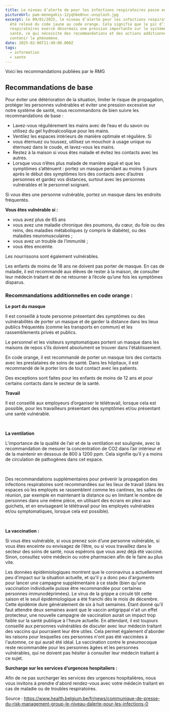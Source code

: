 ```yaml
---
title: Le niveau d’alerte de pour les infections respiratoires passe en code orange
pictureUrl: pam-menegakis-12yqhbe8nuc-unsplash.jpg
excerpt: Ce 09/01/2025, le niveau d’alerte pour les infections respiratoires a
  été relevé du code jaune au code orange. Cela signifie que le pic d’infections
  respiratoires exerce désormais une pression importante sur le système de
  santé, ce qui nécessite des recommandations et des actions additionnelles pour
  contenir le phénomène.
date: 2025-02-06T11:49:00.000Z
tags:
  - information
  - sante
---
```

Voici les recommandations publiées par le RMG 

## Recommandations de base

Pour éviter une détérioration de la situation, limiter le risque de propagation, protéger les personnes vulnérables et éviter une pression excessive sur notre système de santé, nous recommandons de bien suivre les recommandations de base :

* Lavez-vous régulièrement les mains avec de l’eau et du savon ou utilisez du gel hydroalcoolique pour les mains.
* Ventilez les espaces intérieurs de manière optimale et régulière. Si 
* vous éternuez ou toussez, utilisez un mouchoir à usage unique ou éternuez dans le coude, et lavez-vous les mains.
* Restez à la maison si vous êtes malade et évitez les contacts avec les autres.
* Lorsque vous n’êtes plus malade de manière aiguë et que les symptômes s’atténuent : portez un masque pendant au moins 5 jours après le début des symptômes lors des contacts avec d’autres personnes et gardez vos distances, surtout avec les personnes vulnérables et le personnel soignant.

Si vous êtes une personne vulnérable, portez un masque dans les endroits fréquentés.



**Vous êtes vulnérable si :**

* vous avez plus de 65 ans
* vous avez une maladie chronique des poumons, du cœur, du foie ou des reins, des maladies métaboliques (y compris le diabète), ou des maladies neuromusculaires ; 
* vous avez un trouble de l’immunité ;
* vous êtes enceinte.

Les nourrissons sont également vulnérables.

Les enfants de moins de 18 ans ne doivent pas porter de masque. En cas de maladie, il est recommandé aux élèves de rester à la maison, de consulter leur médecin traitant et de ne retourner à l’école qu’une fois les symptômes disparus.



### Recommandations additionnelles en code orange :

**Le port du masque**

Il est conseillé à toute personne présentant des symptômes ou des vulnérabilités de porter un masque et de garder la distance dans les lieux publics fréquentés (comme les transports en commun) et les rassemblements privés et publics.

Le personnel et les visiteurs symptomatiques portent un masque dans les maisons de repos s’ils doivent absolument se trouver dans l'établissement.

En code orange, il est recommandé de porter un masque lors des contacts avec les prestataires de soins de santé. Dans les hôpitaux, il est recommandé de le porter lors de tout contact avec les patients.

Des exceptions sont faites pour les enfants de moins de 12 ans et pour certains contacts dans le secteur de la santé.

**Travail**

Il est conseillé aux employeurs d’organiser le télétravail, lorsque cela est possible, pour les travailleurs présentant des symptômes et/ou présentant une santé vulnérable.

 

**La ventilation**

L’importance de la qualité de l’air et de la ventilation est soulignée, avec la recommandation de mesurer la concentration de CO2 dans l’air intérieur et de la maintenir en dessous de 800 à 1200 ppm. Cela signifie qu’il y a moins de circulation de pathogènes dans cet espace.

 

Des recommandations supplémentaires pour prévenir la propagation des infections respiratoires sont recommandées sur les lieux de travail (dans les espaces où les employés se rassemblent comme les cantines, les salles de réunion, par exemple en maintenant la distance ou en limitant le nombre de personnes dans une même pièce, en utilisant des écrans en plexi aux guichets, et en envisageant le télétravail pour les employés vulnérables et/ou symptomatiques, lorsque cela est possible).

 

**La vaccination :**

Si vous êtes vulnérable, si vous prenez soin d’une personne vulnérable, si vous êtes enceinte ou envisagez de l’être, ou si vous travaillez dans le secteur des soins de santé, nous espérons que vous avez déjà été vacciné. Sinon, consultez votre médecin ou votre pharmacien afin de le faire au plus vite.

Les données épidémiologiques montrent que le coronavirus a actuellement peu d'impact sur la situation actuelle, et qu'il y a donc peu d'arguments pour lancer une campagne supplémentaire à ce stade (bien qu'une vaccination individuelle puisse être recommandée pour certaines personnes immunodéprimées). Le virus de la grippe a circulé tôt cette saison et le seuil épidémiologique a été franchi dès le mois de décembre. Cette épidémie dure généralement de six à huit semaines. Étant donné qu'il faut attendre deux semaines avant que le vaccin antigrippal n'ait un effet protecteur, une nouvelle campagne de vaccination aurait un impact trop faible sur la santé publique à l'heure actuelle. En attendant, il est toujours conseillé aux personnes vulnérables de discuter avec leur médecin traitant des vaccins qui pourraient leur être utiles. Cela permet également d'aborder les raisons pour lesquelles ces personnes n'ont pas été vaccinées à l'automne, ce qui aurait été idéal. La vaccination contre le pneumocoque reste recommandée pour les personnes âgées et les personnes vulnérables, qui ne doivent pas hésiter à consulter leur médecin traitant à ce sujet.

**Surcharge sur les services d’urgences hospitaliers :**

Afin de ne pas surcharger les services des urgences hospitalières, nous vous invitons à prendre d'abord rendez-vous avec votre médecin traitant en cas de maladie ou de troubles respiratoires.

Source : <https://www.health.belgium.be/fr/news/communique-de-presse-du-risk-management-group-le-niveau-dalerte-pour-les-infections-0>
